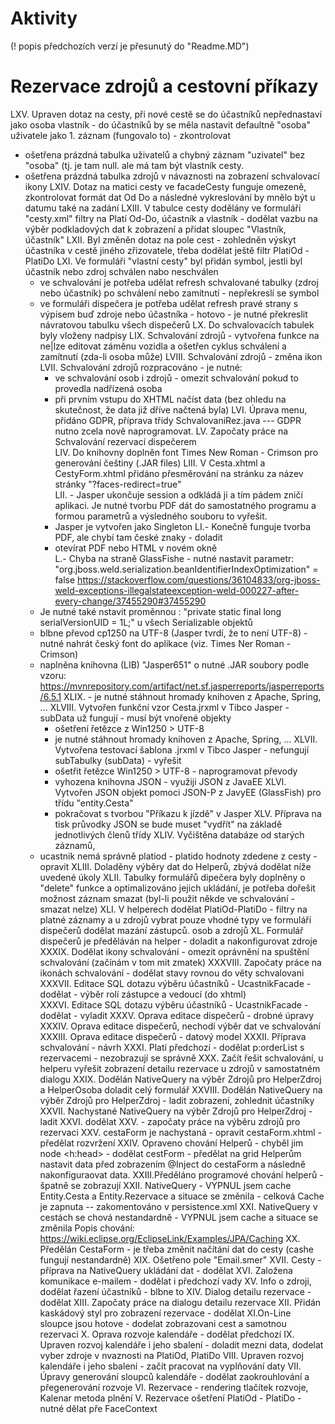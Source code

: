# Aktivity
(! popis předchozích verzí je přesunutý do "Readme.MD")

Rezervace zdrojů a cestovní příkazy
===================================
LXV. Upraven dotaz na cesty, při nové cestě se do účastníků nepřednastaví jako osoba vlastník - do účastníků by se měla nastavit defaultně "osoba" uživatele jako 1. záznam (fungovalo to) - zkontrolovat
- ošetřena prázdná tabulka uživatelů a chybný záznam "uzivatel" bez "osoba" (tj. je tam  null. ale má tam být vlastník cesty.
- ošetřena prázdná tabulka zdrojů v návaznosti na zobrazení schvalovací ikony
LXIV. Dotaz na matici cesty ve facadeCesty funguje omezeně, zkontrolovat formát dat Od Do a následné vykreslování by mnělo být u datumu také na zadání
LXIII. V tabulce cesty dodělány ve formuláři "cesty.xml" filtry na Platí Od-Do, účastník a vlastník - dodělat vazbu na výběr podkladových dat k zobrazení a přidat sloupec "Vlastník, účastník"
LXII. Byl změněn dotaz na pole cest - zohledněn výskyt účastníka v cestě jiného zřizovatele, třeba dodělat ještě filtr PlatiOd - PlatiDo
LXI. Ve formuláři "vlastní cesty" byl přidán symbol, jestli byl účastník nebo zdroj schválen nabo neschválen
   - ve schvalování je potřeba udělat refresh schvalované tabulky (zdroj nebo účastník) po schválení nebo zamítnutí - nepřekreslí se symbol
   - ve formuláři dispečera je potřeba udělat refresh pravé strany s výpisem buď zdroje nebo účastníka - hotovo - je nutné překreslit návratovou tabulku všech dispečerů
LX. Do schvalovacích tabulek byly vloženy nadpisy 
LIX. Schvalování zdrojů - vytvořena funkce na ne|lze editovat záměnu vozidla a ošetřen cyklus schválení a zamítnutí (zda-li osoba může)
LVIII. Schvalování zdrojů - změna ikon
LVII. Schvalování zdrojů rozpracováno - je nutné:
        - ve schvalování osob i zdrojů - omezit schvalování pokud to provedla nadřízená osoba
        - při prvním vstupu do XHTML načíst data (bez ohledu na skutečnost, že data již dříve načtená byla)
LVI. Úprava menu, přidáno GDPR, příprava třídy SchvalovaniRez.java --- GDPR nutno zcela nově naprogramovat.
LV. Započaty práce na Schvalování rezervací dispečerem  
LIV. Do knihovny doplněn font Times New Roman - Crimson pro generování češtiny (.JAR files)
LIII. V Cesta.xhtml a CestyForm.xhtml přidáno přesměrování na stránku za název stránky "?faces-redirect=true"  
LII. - Jasper ukončuje session a odkládá ji a tím pádem zničí aplikaci. Je nutné tvorbu PDF dát do samostatného programu a formou parametrů a výsledného souboru to vyřešit. 
       - Jasper je vytvořen jako Singleton
LI.- Konečně funguje tvorba PDF, ale chybí tam české znaky - doladit
     - otevírat PDF nebo HTML v novém okně   
L.- Chyba na straně GlassFishe - nutné nastavit parametr: "org.jboss.weld.serialization.beanIdentifierIndexOptimization" = false
      https://stackoverflow.com/questions/36104833/org-jboss-weld-exceptions-illegalstateexception-weld-000227-after-every-change/37455290#37455290
    - Je nutné také nstavit proměnnou : "private static final long serialVersionUID = 1L;"   u všech Serializable objektů
    - blbne převod cp1250 na UTF-8 (Jasper tvrdí, že to není UTF-8) - nutné nahrát český font do aplikace (viz. Times Ner Roman - Crimson)
    - naplněna knihovna (LIB) "Jasper651" o nutné .JAR soubory podle vzoru:
      https://mvnrepository.com/artifact/net.sf.jasperreports/jasperreports/6.5.1
XLIX. - je nutné stáhnout hromady knihoven z Apache, Spring, ...
XLVIII. Vytvořen funkční vzor Cesta.jrxml v Tibco Jasper - subData už fungují - musí být vnořené objekty
        - ošetření řetězce z Win1250 > UTF-8
        - je nutné stáhnout hromady knihoven z Apache, Spring, ...
XLVII. Vytvořena testovací šablona .jrxml v Tibco Jasper - nefungují subTabulky (subData) - vyřešit
        - ošetřit řetězce Win1250 > UTF-8 - naprogramovat převody
        - vyhozena knihovna JSON - využiji JSON z JavaEE
XLVI. Vytvořen JSON objekt pomoci JSON-P z JavyEE (GlassFish) pro třídu "entity.Cesta" 
      - pokračovat s tvorbou "Příkazu k jízdě" v Jasper
XLV. Příprava na tisk průvodky JSON se bude muset "vydřít" na základě  jednotlivých členů třídy
XLIV. Vyčištěna databáze od starých záznamů, 
    - ucastnik nemá správně platiod - platido hodnoty zdedene z cesty - opravit
XLIII. Doladěny výběry dat do Helperů, zbývá dodělat níže uvedené úkoly
XLII. Tabulky formulářů dipečera byly doplněny o "delete" funkce a optimalizováno jejich ukládání, je potřeba dořešit možnost záznam smazat 
(byl-li použit někde ve schvalování - smazat nelze)
XLI. V helperech dodělat PlatiOd-PlatiDo - filtry na platné záznamy a u zdrojů vybrat pouze vhodné typy
     ve formuláři dispečerů dodělat mazání zástupců. osob a zdrojů
XL. Formulář dispečerů je předěláván na helper - doladit a nakonfigurovat zdroje
XXXIX. Dodělat ikony schvalování - omezit oprávnění na spuštění schvalování  (začínám v tom mit zmatek)
XXXVIII. Započaty práce na ikonách schvalování - dodělat stavy rovnou do věty schvalovani       
XXXVII. Editace SQL dotazu výběru účastníků - UcastnikFacade - dodělat - výběr rolí zástupce a vedoucí (do xhtml)       
XXXVI. Editace SQL dotazu výběru účastníků - UcastnikFacade - dodělat - vyladit
XXXV. Oprava editace dispečerů - drobné úpravy
XXXIV. Oprava editace dispečerů, nechodí výběr dat ve schvalování
XXXIII. Oprava editace dispečerů - datový model 
XXXII. Příprava schvalování - návrh
XXXI. Platí předchozí - dodělat p:orderList s rezervacemi - nezobrazují se správně
XXX. Začít řešit schvalování, u helperu vyřešit zobrazení detailu rezervace u zdrojů v samostatném dialogu
XXIX. Dodělán NativeQuery na výběr Zdrojů pro HelperZdroj a HelperOsoba
      doladit celý formulář 
XXVIII. Dodělán NativeQuery na výběr Zdrojů pro HelperZdroj - ladit zobrazení, zohlednit účastníky 
XXVII. Nachystané NativeQuery na výběr Zdrojů pro HelperZdroj - ladit
XXVI. dodělat XXV. - započaty práce na výběru zdrojů pro rezervaci 
XXV. cestaForm je nachystaná - opravit cestaForm.xhtml - předělat rozvržení
XXIV. Opraveno chování Helperů - chyběl jim node <h:head> - dodělat cestForm - předělat na grid
      Helperům nastavit data před zobrazením @Inject do cestaForm a následně nakonfiguraovat data.
XXIII.Předěláno programové chování helperů - špatně se zobrazují
XXII. NativeQuery - VYPNUL jsem cache Entity.Cesta a Entity.Rezervace a situace se změnila - celková Cache je zapnuta
      -- zakomentováno v persistence.xml
XXI. NativeQuery v cestách se chová nestandardně - VYPNUL jsem cache a situace se změnila
     Popis chování: https://wiki.eclipse.org/EclipseLink/Examples/JPA/Caching
XX. Předělán CestaForm - je třeba změnit načítání dat do cesty (cashe fungují nestandardně)
XIX. Ošetřeno pole "Email.smer"
XVII. Cesty - příprava na NativeQuery ukládání dat - dodělat
XVI. Založena komunikace e-mailem - dodělat i předchozí vady 
XV. Info o zdroji, dodělat řazení účastníků - blbne to
XIV.  Dialog detailu rezervace - dodělat
XIII. Započaty práce na dialogu detailu rezervace
XII. Přidán kaskádový styl pro zobrazení rezervace - dodělat
XI.On-Line sloupce jsou hotove - dodelat zobrazovani cest a samotnou rezervaci
X. Oprava rozvoje kalendáře - dodělat předchozí
IX. Upraven rozvoj kalendáře i jeho sbalení - doladit mezni data,
dodelat vyber zdroje v nvaznosti na PlatiOd, PlatiDo
VIII. Upraven rozvoj kalendáře i jeho sbalení - začít pracovat na vyplňování daty
VII. Úpravy generování sloupců kalendáře - dodělat zaokrouhlování a přegenerování rozvoje
VI. Rezervace - rendering tlačítek rozvoje, Kalenar metoda plnění
V. Rezervace ošetření PlatiOd - PlatiDo - nutné dělat pře FaceContext